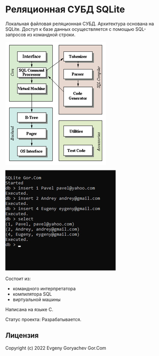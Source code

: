 # Реляционная СУБД SQLite

Локальная файловая реляционная СУБД.
Архитектура основана на SQLite.
Доступ к базе данных осуществляется с помощью SQL-запросов из командной строки.

![Arhitecture_SQLite](Arhitecture_SQLite.gif)

![Screenshot1.jpg](Screenshot1.jpg)

Состоит из:
- командного интерпретатора
- компилятора SQL
- виртуальной машины

Написана на языке C.

Статус проекта: Разрабатывается.

## Лицензия

Copyright (c) 2022 Evgeny Goryachev
Gor.Com 


